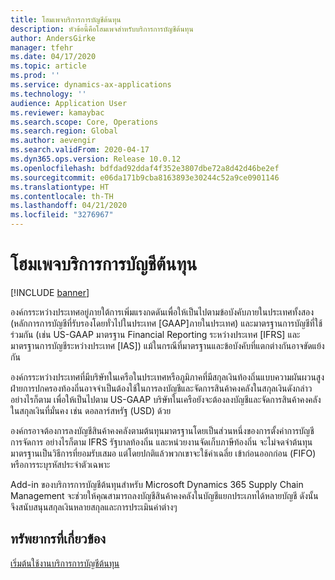 ```yaml
---
title: โฮมเพจบริการการบัญชีต้นทุน
description: หัวข้อนี้คือโฮมเพจสำหรับบริการการบัญชีต้นทุน
author: AndersGirke
manager: tfehr
ms.date: 04/17/2020
ms.topic: article
ms.prod: ''
ms.service: dynamics-ax-applications
ms.technology: ''
audience: Application User
ms.reviewer: kamaybac
ms.search.scope: Core, Operations
ms.search.region: Global
ms.author: aevengir
ms.search.validFrom: 2020-04-17
ms.dyn365.ops.version: Release 10.0.12
ms.openlocfilehash: bdfdad92ddaf4f352e3807dbe72a8d42d46be2ef
ms.sourcegitcommit: e06da171b9cba8163893e30244c52a9ce0901146
ms.translationtype: HT
ms.contentlocale: th-TH
ms.lasthandoff: 04/21/2020
ms.locfileid: "3276967"
---
```

# <a name="cost-accounting-service-home-page"></a>โฮมเพจบริการการบัญชีต้นทุน

[!INCLUDE [banner](../includes/banner.md)]

องค์กรระหว่างประเทศอยู่ภายใต้การเพิ่มแรงกดดันเพื่อให้เป็นไปตามข้อบังคับภายในประเทศทั้งสอง (หลักการการบัญชีที่รับรองโดยทั่วไปในประเทศ \[GAAP\]ภายในประเทศ) และมาตรฐานการบัญชีที่ใช้ร่วมกัน (เช่น US-GAAP มาตรฐาน Financial Reporting ระหว่างประเทศ \[IFRS\] และมาตรฐานการบัญชีระหว่างประเทศ \[IAS\]) แม้ในกรณีที่มาตรฐานและข้อบังคับที่แตกต่างกันอาจขัดแย้งกัน

องค์กรระหว่างประเทศที่มีบริษัทในเครือในประเทศหรือภูมิภาคที่มีสกุลเงินท้องถิ่นแบบความผันผวนสูง ฝ่ายการปกครองท้องถิ่นอาจจำเป็นต้องใช้ในการลงบัญชีและจัดการสินค้าคงคลังในสกุลเงินดังกล่าว อย่างไรก็ตาม เพื่อให้เป็นไปตาม US-GAAP บริษัทในเครือยังจะต้องลงบัญชีและจัดการสินค้าคงคลังในสกุลเงินที่มั่นคง เช่น ดอลลาร์สหรัฐ (USD) ด้วย

องค์กรอาจต้องการลงบัญชีสินค้าคงคลังตามต้นทุนมาตรฐานโดยเป็นส่วนหนึ่งของการตั้งค่าการบัญชีการจัดการ อย่างไรก็ตาม IFRS รัฐบาลท้องถิ่น และหน่วยงานจัดเก็บภาษีท้องถิ่น จะไม่จดจำต้นทุนมาตรฐานเป็นวิธีการที่ยอมรับเสมอ แต่โดยปกติแล้วพวกเขาจะใช้ค่าเฉลี่ย เข้าก่อนออกก่อน (FIFO) หรือการระบุรหัสประจำตัวเฉพาะ

Add-in ของบริการการบัญชีต้นทุนสำหรับ Microsoft Dynamics 365 Supply Chain Management จะช่วยให้คุณสามารถลงบัญชีสินค้าคงคลังในบัญชีแยกประเภทได้หลายบัญชี ดังนั้น จึงสนับสนุนสกุลเงินหลายสกุลและการประเมินค่าต่างๆ

## <a name="related-resources"></a>ทรัพยากรที่เกี่ยวข้อง

[เริ่มต้นใช้งานบริการการบัญชีต้นทุน](cost-accounting-service-get-started.md)
